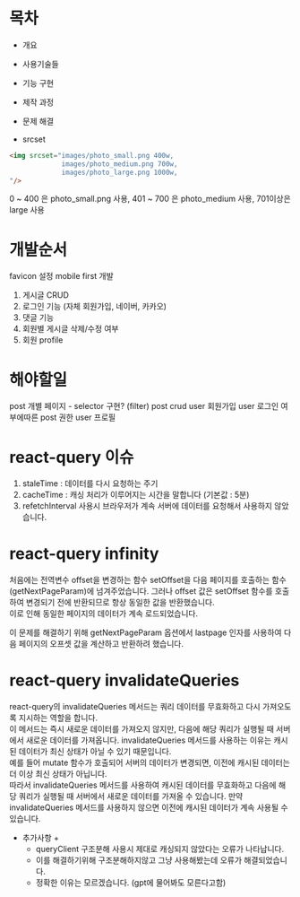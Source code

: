 # 목차

- 개요
- 사용기술들
- 기능 구현
- 제작 과정
- 문제 해결

- srcset

```html
<img srcset="images/photo_small.png 400w,
             images/photo_medium.png 700w,
             images/photo_large.png 1000w,
"/>
```

0 ~ 400 은 photo_small.png 사용, 401 ~ 700 은 photo_medium 사용, 701이상은 large 사용

# 개발순서
favicon 설정
mobile first 개발

1. 게시글 CRUD
2. 로그인 기능 (자체 회원가입, 네이버, 카카오)
3. 댓글 기능
4. 회원별 게시글 삭제/수정 여부
5. 회원 profile

# 해야할일
post 개별 페이지 - selector 구현? (filter)
post crud
user 회원가입
user 로그인 여부에따른 post 권한
user 프로필

# react-query 이슈
1. staleTime : 데이터를 다시 요청하는 주기 
2. cacheTime : 캐싱 처리가 이루어지는 시간을 말합니다 (기본값 : 5분)
3. refetchInterval 사용시 브라우저가 계속 서버에 데이터를 요청해서 사용하지 않았습니다.

# react-query infinity 
처음에는 전역변수 offset을 변경하는 함수 setOffset을 다음 페이지를 호출하는 함수(getNextPageParam)에 넘겨주었습니다.
그러나 offset 값은 setOffset 함수를 호출하여 변경되기 전에 반환되므로 항상 동일한 값을 반환했습니다.   
이로 인해 동일한 페이지의 데이터가 계속 로드되었습니다.    

이 문제를 해결하기 위해 getNextPageParam 옵션에서 lastpage 인자를 사용하여 다음 페이지의 오프셋 값을 계산하고 반환하려 했습니다.

# react-query invalidateQueries
react-query의 invalidateQueries 메서드는 쿼리 데이터를 무효화하고 다시 가져오도록 지시하는 역할을 합니다.  
이 메서드는 즉시 새로운 데이터를 가져오지 않지만, 다음에 해당 쿼리가 실행될 때 서버에서 새로운 데이터를 가져옵니다.
invalidateQueries 메서드를 사용하는 이유는 캐시된 데이터가 최신 상태가 아닐 수 있기 때문입니다.  
예를 들어 mutate 함수가 호출되어 서버의 데이터가 변경되면, 이전에 캐시된 데이터는 더 이상 최신 상태가 아닙니다.  
따라서 invalidateQueries 메서드를 사용하여 캐시된 데이터를 무효화하고 다음에 해당 쿼리가 실행될 때 서버에서 새로운 데이터를 가져올 수 있습니다.
만약 invalidateQueries 메서드를 사용하지 않으면 이전에 캐시된 데이터가 계속 사용될 수 있습니다.   

- 추가사항 + 
  - queryClient 구조분해 사용시 제대로 캐싱되지 않았다는 오류가 나타납니다.
  - 이를 해결하기위해 구조분해하지않고 그냥 사용해봤는데 오류가 해결되었습니다.
  - 정확한 이유는 모르겠습니다. (gpt에 물어봐도 모른다고함)





